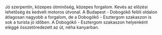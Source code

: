 Jó szerpentin, közepes útminőség, közepes forgalom. Kevés az előzési lehetőség és kedvelt motoros útvonal. A Budapest - Dobogókő felöli oldalon átlagosan nagyobb a forgalom, de a Dobogókő - Esztergom szakaszon is sok a turista jó időben. A Dobogókő - Esztergom szakaszon helyenként eléggé összetöredezett az út, néha kanyarban.
